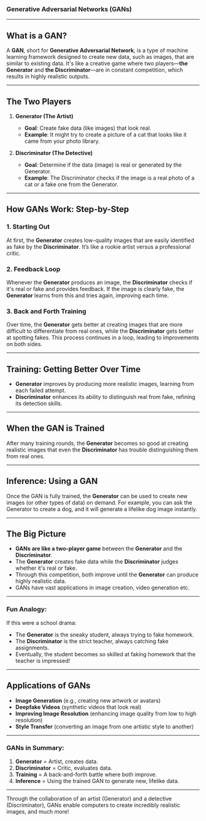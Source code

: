 ### Generative Adversarial Networks (GANs)

---

## What is a GAN?

A **GAN**, short for **Generative Adversarial Network**, is a type of machine learning framework designed to create new data, such as images, that are similar to existing data. It's like a creative game where two players—**the Generator** and **the Discriminator**—are in constant competition, which results in highly realistic outputs.

---

## The Two Players

1. **Generator (The Artist)**

   - **Goal**: Create fake data (like images) that look real.
   - **Example**: It might try to create a picture of a cat that looks like it came from your photo library.

2. **Discriminator (The Detective)**
   - **Goal**: Determine if the data (image) is real or generated by the Generator.
   - **Example**: The Discriminator checks if the image is a real photo of a cat or a fake one from the Generator.

---

## How GANs Work: Step-by-Step

### 1. **Starting Out**

At first, the **Generator** creates low-quality images that are easily identified as fake by the **Discriminator**. It’s like a rookie artist versus a professional critic.

### 2. **Feedback Loop**

Whenever the **Generator** produces an image, the **Discriminator** checks if it's real or fake and provides feedback. If the image is clearly fake, the **Generator** learns from this and tries again, improving each time.

### 3. **Back and Forth Training**

Over time, the **Generator** gets better at creating images that are more difficult to differentiate from real ones, while the **Discriminator** gets better at spotting fakes. This process continues in a loop, leading to improvements on both sides.

---

## Training: Getting Better Over Time

- **Generator** improves by producing more realistic images, learning from each failed attempt.
- **Discriminator** enhances its ability to distinguish real from fake, refining its detection skills.

---

## When the GAN is Trained

After many training rounds, the **Generator** becomes so good at creating realistic images that even the **Discriminator** has trouble distinguishing them from real ones.

---

## Inference: Using a GAN

Once the GAN is fully trained, the **Generator** can be used to create new images (or other types of data) on demand. For example, you can ask the Generator to create a dog, and it will generate a lifelike dog image instantly.

---

## The Big Picture

- **GANs are like a two-player game** between the **Generator** and the **Discriminator**.
- The **Generator** creates fake data while the **Discriminator** judges whether it's real or fake.
- Through this competition, both improve until the **Generator** can produce highly realistic data.
- GANs have vast applications in image creation, video generation etc.

---

### Fun Analogy:

If this were a school drama:

- The **Generator** is the sneaky student, always trying to fake homework.
- The **Discriminator** is the strict teacher, always catching fake assignments.
- Eventually, the student becomes so skilled at faking homework that the teacher is impressed!

---

## Applications of GANs

- **Image Generation** (e.g., creating new artwork or avatars)
- **Deepfake Videos** (synthetic videos that look real)
- **Improving Image Resolution** (enhancing image quality from low to high resolution)
- **Style Transfer** (converting an image from one artistic style to another)

---

### GANs in Summary:

1. **Generator** = Artist, creates data.
2. **Discriminator** = Critic, evaluates data.
3. **Training** = A back-and-forth battle where both improve.
4. **Inference** = Using the trained GAN to generate new, lifelike data.

---

Through the collaboration of an artist (Generator) and a detective (Discriminator), GANs enable computers to create incredibly realistic images, and much more!
